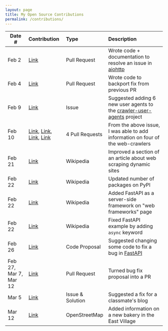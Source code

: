 ```yaml
---
layout: page
title: My Open Source Contributions
permalink: /contributions/
---
```


<!--
Type of the contribution should be "Wikipedia edit", "OpenStreet Map feature", "Documentation", "Course website", "Blog",
"Browser Add-on", etc.

The description should include a brief summary of what you did.

The link should bring us to a public page that shows your contribution.

Replace the first row with your own contribution.

-->





| Date # | Contribution                                  | Type           | Description            |
| ------ | :--------------------------------------------------- | :------------- | :--------------------- |
| Feb 2  | [Link](https://github.com/aio-libs/aiohttp/pull/10371) | Pull Request   | Wrote code + documentation to resolve an issue in [aiohttp](https://docs.aiohttp.org/en/stable/)|
| Feb 4  | [Link](https://github.com/aio-libs/aiohttp/pull/10378) | Pull Request   | Wrote code to backport fix from previous PR |
| Feb 9  | [Link](https://github.com/monperrus/crawler-user-agents/issues/386) | Issue  | Suggested adding 6 new user agents to the [crawler-user-agents](https://github.com/monperrus/crawler-user-agents) project |
| Feb 10 | [Link](https://github.com/monperrus/crawler-user-agents/pull/390), [Link](https://github.com/monperrus/crawler-user-agents/pull/391), [Link](https://github.com/monperrus/crawler-user-agents/pull/388), [Link](https://github.com/monperrus/crawler-user-agents/pull/387) | 4 Pull Requests  | From the above issue, I was able to add information on four of the web-crawlers |
| Feb 21 | [Link](https://en.wikipedia.org/w/index.php?title=Web_scraping&diff=prev&oldid=1277016561) | Wikipedia  | Improved a section of an article about web scraping dynamic sites |
| Feb 22 | [Link](https://en.wikipedia.org/w/index.php?title=Python_(programming_language)&diff=prev&oldid=1277089559) | Wikipedia  | Updated number of packages on PyPI |
| Feb 22 | [Link](https://en.wikipedia.org/w/index.php?title=Web_framework&diff=prev&oldid=1277089927) | Wikipedia  | Added FastAPI as a server-side framework on "web frameworks" page |
| Feb 22 | [Link](https://en.wikipedia.org/w/index.php?title=FastAPI&diff=prev&oldid=1277090356) | Wikipedia  | Fixed FastAPI example by adding `async` keyword
| Feb 26 | [Link](https://github.com/fastapi/fastapi/issues/13400#issuecomment-2686580076) | Code Proposal  | Suggested changing some code to fix a bug in [FastAPI](https://github.com/fastapi/fastapi) |
| Feb 27, Mar 7, Mar 12 | [Link](https://github.com/fastapi/fastapi/pull/13427) | Pull Request | Turned bug fix proposal into a PR |
| Mar 5 | [Link](https://github.com/ossd-s25/briz123-weekly/issues/1) | Issue & Solution | Suggested a fix for a classmate's blog |
| Mar 12 | [Link](https://www.openstreetmap.org/changeset/163550322) | OpenStreetMap | Added information on a new bakery in the East Village |
